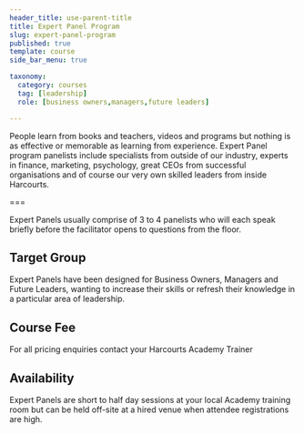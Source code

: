 ```yaml
---
header_title: use-parent-title
title: Expert Panel Program
slug: expert-panel-program
published: true
template: course
side_bar_menu: true

taxonomy:
  category: courses
  tag: [leadership]
  role: [business owners,managers,future leaders]

---
```


People learn from books and teachers, videos and programs but nothing is as effective or memorable as learning from experience. Expert Panel program panelists include specialists from outside of our industry, experts in finance, marketing, psychology, great CEOs from successful organisations and of course our very own skilled leaders from inside Harcourts.

===

Expert Panels usually comprise of 3 to 4 panelists who will each speak briefly before the facilitator opens to questions from the floor. 

## Target Group
Expert Panels have been designed for Business Owners, Managers and Future Leaders, wanting to increase their skills or refresh their knowledge in a particular area of leadership.

## Course Fee
For all pricing enquiries contact your Harcourts Academy Trainer

## Availability
Expert Panels are short to half day sessions at your local Academy training room but can be held off-site at a hired venue when attendee registrations are high.
